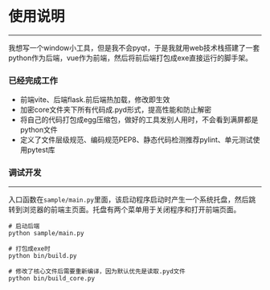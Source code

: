
# 使用说明
---
我想写一个window小工具，但是我不会pyqt，于是我就用web技术栈搭建了一套python作为后端，vue作为前端，然后将前后端打包成exe直接运行的脚手架。
### 已经完成工作
- 前端vite、后端flask.前后端热加载，修改即生效
- 加密core文件夹下所有代码成.pyd形式，提高性能和防止解密
- 将自己的代码打包成egg压缩包，做好的工具发别人用时，不会看到满屏都是python文件
- 定义了文件层级规范、编码规范PEP8、静态代码检测推荐pylint、单元测试使用pytest库
### 调试开发
---
入口函数在`sample/main.py`里面，该启动程序启动时产生一个系统托盘，然后跳转到浏览器的前端主页面。托盘有两个菜单用于关闭程序和打开前端页面。
```
# 启动后端
python sample/main.py

# 打包成exe时
python bin/build.py

# 修改了核心文件后需要重新编译，因为默认优先是读取.pyd文件
python bin/build_core.py
```




